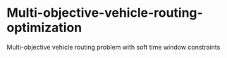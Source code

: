 # Multi-objective-vehicle-routing-optimization
 Multi-objective vehicle routing problem with soft time window constraints
